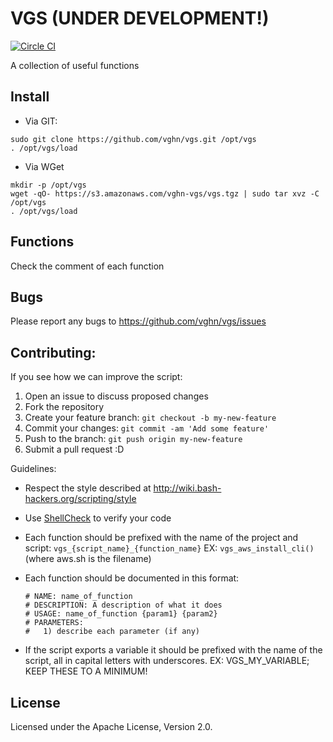 # VGS  (UNDER DEVELOPMENT!)
  [![Circle CI](https://circleci.com/gh/vghn/vgs/tree/master.svg?style=svg)](https://circleci.com/gh/vghn/vgs/tree/master)

A collection of useful functions

## Install
- Via GIT:
```
sudo git clone https://github.com/vghn/vgs.git /opt/vgs
. /opt/vgs/load
```

- Via WGet
```
mkdir -p /opt/vgs
wget -qO- https://s3.amazonaws.com/vghn-vgs/vgs.tgz | sudo tar xvz -C /opt/vgs
. /opt/vgs/load
```

## Functions
Check the comment of each function

## Bugs
Please report any bugs to https://github.com/vghn/vgs/issues

## Contributing:
If you see how we can improve the script:
1. Open an issue to discuss proposed changes
2. Fork the repository
3. Create your feature branch: `git checkout -b my-new-feature`
4. Commit your changes: `git commit -am 'Add some feature'`
5. Push to the branch: `git push origin my-new-feature`
6. Submit a pull request :D

Guidelines:

  - Respect the style described at http://wiki.bash-hackers.org/scripting/style

  - Use [ShellCheck](http://www.shellcheck.net/about.html) to verify your code

  - Each function should be prefixed with the name of the project and script:
    `vgs_{script_name}_{function_name}`
    EX: `vgs_aws_install_cli()` (where aws.sh is the filename)

  - Each function should be documented in this format:

    ```
    # NAME: name_of_function
    # DESCRIPTION: A description of what it does
    # USAGE: name_of_function {param1} {param2}
    # PARAMETERS:
    #   1) describe each parameter (if any)
    ```

  - If the script exports a variable it should be prefixed with the name of the
    script, all in capital letters with underscores.
    EX: VGS_MY_VARIABLE; KEEP THESE TO A MINIMUM!

## License
Licensed under the Apache License, Version 2.0.
